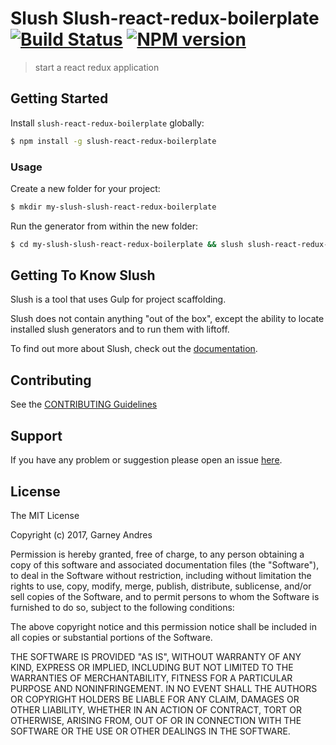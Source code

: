 # Slush Slush-react-redux-boilerplate [![Build Status](https://secure.travis-ci.org/garney/slush-slush-react-redux-boilerplate.png?branch=master)](https://travis-ci.org/garney/slush-slush-react-redux-boilerplate) [![NPM version](https://badge-me.herokuapp.com/api/npm/slush-slush-react-redux-boilerplate.png)](http://badges.enytc.com/for/npm/slush-slush-react-redux-boilerplate)

> start a react redux application


## Getting Started

Install `slush-react-redux-boilerplate` globally:

```bash
$ npm install -g slush-react-redux-boilerplate
```

### Usage

Create a new folder for your project:

```bash
$ mkdir my-slush-slush-react-redux-boilerplate
```

Run the generator from within the new folder:

```bash
$ cd my-slush-slush-react-redux-boilerplate && slush slush-react-redux-boilerplate
```

## Getting To Know Slush

Slush is a tool that uses Gulp for project scaffolding.

Slush does not contain anything "out of the box", except the ability to locate installed slush generators and to run them with liftoff.

To find out more about Slush, check out the [documentation](https://github.com/slushjs/slush).

## Contributing

See the [CONTRIBUTING Guidelines](https://github.com/garney/slush-slush-react-redux-boilerplate/blob/master/CONTRIBUTING.md)

## Support
If you have any problem or suggestion please open an issue [here](https://github.com/garney/slush-slush-react-redux-boilerplate/issues).

## License 

The MIT License

Copyright (c) 2017, Garney Andres

Permission is hereby granted, free of charge, to any person
obtaining a copy of this software and associated documentation
files (the "Software"), to deal in the Software without
restriction, including without limitation the rights to use,
copy, modify, merge, publish, distribute, sublicense, and/or sell
copies of the Software, and to permit persons to whom the
Software is furnished to do so, subject to the following
conditions:

The above copyright notice and this permission notice shall be
included in all copies or substantial portions of the Software.

THE SOFTWARE IS PROVIDED "AS IS", WITHOUT WARRANTY OF ANY KIND,
EXPRESS OR IMPLIED, INCLUDING BUT NOT LIMITED TO THE WARRANTIES
OF MERCHANTABILITY, FITNESS FOR A PARTICULAR PURPOSE AND
NONINFRINGEMENT. IN NO EVENT SHALL THE AUTHORS OR COPYRIGHT
HOLDERS BE LIABLE FOR ANY CLAIM, DAMAGES OR OTHER LIABILITY,
WHETHER IN AN ACTION OF CONTRACT, TORT OR OTHERWISE, ARISING
FROM, OUT OF OR IN CONNECTION WITH THE SOFTWARE OR THE USE OR
OTHER DEALINGS IN THE SOFTWARE.

